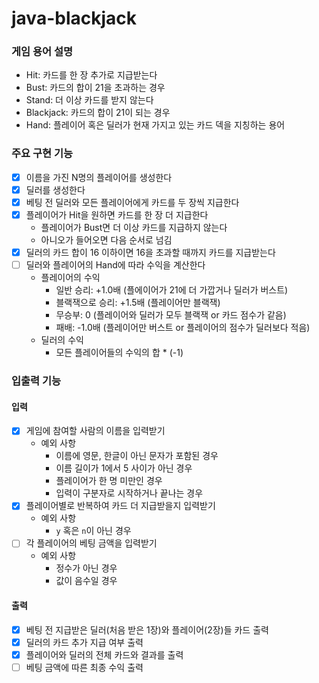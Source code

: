 # java-blackjack
### 게임 용어 설명
- Hit: 카드를 한 장 추가로 지급받는다
- Bust: 카드의 합이 21을 초과하는 경우
- Stand: 더 이상 카드를 받지 않는다
- Blackjack: 카드의 합이 21이 되는 경우
- Hand: 플레이어 혹은 딜러가 현재 가지고 있는 카드 덱을 지칭하는 용어

### 주요 구현 기능
- [x] 이름을 가진 N명의 플레이어를 생성한다 
- [x] 딜러를 생성한다
- [x] 베팅 전 딜러와 모든 플레이어에게 카드를 두 장씩 지급한다
- [x] 플레이어가 Hit을 원하면 카드를 한 장 더 지급한다
  - 플레이어가 Bust면 더 이상 카드를 지급하지 않는다
  - 아니오가 들어오면 다음 순서로 넘김
- [x] 딜러의 카드 합이 16 이하이면 16을 초과할 때까지 카드를 지급받는다
- [ ] 딜러와 플레이어의 Hand에 따라 수익을 계산한다
  - 플레이어의 수익
    - 일반 승리: +1.0배 (플에이어가 21에 더 가깝거나 딜러가 버스트)
    - 블랙잭으로 승리: +1.5배 (플레이어만 블랙잭)
    - 무승부: 0 (플레이어와 딜러가 모두 블랙잭 or 카드 점수가 같음)
    - 패배: -1.0배 (플레이어만 버스트 or 플레이어의 점수가 딜러보다 적음)
  - 딜러의 수익
    - 모든 플레이어들의 수익의 합 * (-1)

### 입출력 기능
#### 입력
- [x] 게임에 참여할 사람의 이름을 입력받기
  - 예외 사항
    - 이름에 영문, 한글이 아닌 문자가 포함된 경우
    - 이름 길이가 1에서 5 사이가 아닌 경우
    - 플레이어가 한 명 미만인 경우
    - 입력이 구분자로 시작하거나 끝나는 경우
- [x] 플레이어별로 반복하여 카드 더 지급받을지 입력받기
  - 예외 사항
    - `y` 혹은 `n`이 아닌 경우
- [ ] 각 플레이어의 베팅 금액을 입력받기
  - 예외 사항
    - 정수가 아닌 경우
    - 값이 음수일 경우
#### 출력
- [x] 베팅 전 지급받은 딜러(처음 받은 1장)와 플레이어(2장)들 카드 출력
- [x] 딜러의 카드 추가 지급 여부 출력
- [x] 플레이어와 딜러의 전체 카드와 결과를 출력
- [ ] 베팅 금액에 따른 최종 수익 출력
